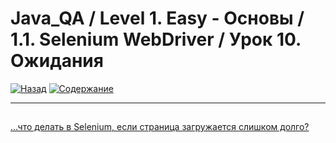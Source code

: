 # Java_QA / Level 1. Easy - Основы / 1.1. Selenium WebDriver / Урок 10. Ожидания

[![Назад](https://img.shields.io/badge/-%D0%9D%D0%B0%D0%B7%D0%B0%D0%B4-brightgreen)](3.%20Задание.md)
[![Содержание](https://img.shields.io/badge/-%D0%A1%D0%BE%D0%B4%D0%B5%D1%80%D0%B6%D0%B0%D0%BD%D0%B8%D0%B5-purple)](README.md)

***

##

[...что делать в Selenium, если страница загружается слишком долго?](http://barancev.github.io/slow-loading-pages/)

[]()




